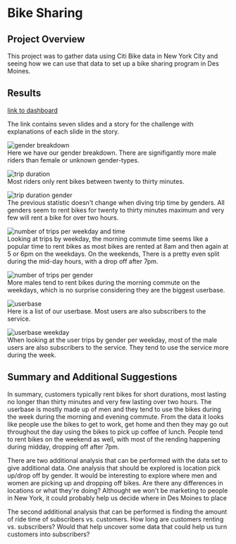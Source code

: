 # Bike Sharing

## Project Overview</br>

This project was to gather data using Citi Bike data in New York City and seeing how we can use that data to set up a bike sharing program in Des Moines. 

## Results</br>

[link to dashboard](https://public.tableau.com/views/CitiBikeChallenge_16486071650450/CitiBikeChallengeStory?:language=en-US&publish=yes&:display_count=n&:origin=viz_share_link)

The link contains seven slides and a story for the challenge with explanations of each slide in the story.

![gender breakdown](https://user-images.githubusercontent.com/94804527/163736400-fa1086c2-da2f-4177-9ae8-f7d16dadc397.png)<br>
Here we have our gender breakdown. There are signifigantly more male riders than female or unknown gender-types.<br>

![trip duration](https://user-images.githubusercontent.com/94804527/163736409-6b8c5fe5-9804-47cb-b65c-770768f2c3c5.png)<br>
Most riders only rent bikes between twenty to thirty minutes.<br>

![trip duration gender](https://user-images.githubusercontent.com/94804527/163736414-bfff72fd-1e39-4e8d-8fa6-945b14b35d5f.png)<br>
The previous statistic doesn't change when diving trip time by genders. All genders seem to rent bikes for twenty to thirty minutes maximum and very few will rent a bike for over two hours.<br>

![number of trips per weekday and time](https://user-images.githubusercontent.com/94804527/163736419-915fe5d7-2a49-4551-8ef1-3a09b196fa56.png)<br>
Looking at trips by weekday, the morning commute time seems like a popular time to rent bikes as most bikes are rented at 8am and then again at 5 or 6pm on the weekdays. On the weekends, There is a pretty even split during the mid-day hours, with a drop off after 7pm.<br>

![number of trips per gender](https://user-images.githubusercontent.com/94804527/163736485-b47c0620-e2c2-4d23-a2f8-939a5d78ce12.png)<br>
More males tend to rent bikes during the morning commute on the weekdays, which is no surprise considering they are the biggest userbase.<br>

![userbase](https://user-images.githubusercontent.com/94804527/163736515-fd395f8b-4ce0-4387-8a39-354c0c287453.png)<br>
Here is a list of our userbase. Most users are also subscribers to the service.<br>

![userbase weekday](https://user-images.githubusercontent.com/94804527/163736520-df84b64b-2439-4d85-9ded-dddf73af0e29.png)<br>
When looking at the user trips by gender per weekday, most of the male users are also subscribers to the service. They tend to use the service more during the week.<br>


## Summary and Additional Suggestions</br>

In summary, customers typically rent bikes for short durations, most lasting no longer than thirty minutes and very few lasting over two hours. The userbase is mostly made up of men and they tend to use the bikes during the week during the morning and evening commute. From the data it looks like people use the bikes to get to work, get home and then they may go out throughout the day using the bikes to pick up coffee of lunch. People tend to rent bikes on the weekend as well, with most of the rending happening during midday, dropping off after 7pm.

There are two additional analysis that can be performed with the data set to give additional data. One analysis that should be explored is location pick up/drop off by gender. It would be interesting to explore where men and women are picking up and dropping off bikes. Are there any differences in locations or what they're doing? Althought we won't be marketing to people in New York, it could probably help us decide where in Des Moines to place 

The second additional analysis that can be performed is finding the amount of ride time of subscribers vs. customers. How long are customers renting vs. subscribers? Would that help uncover some data that could help us turn customers into subscribers?

